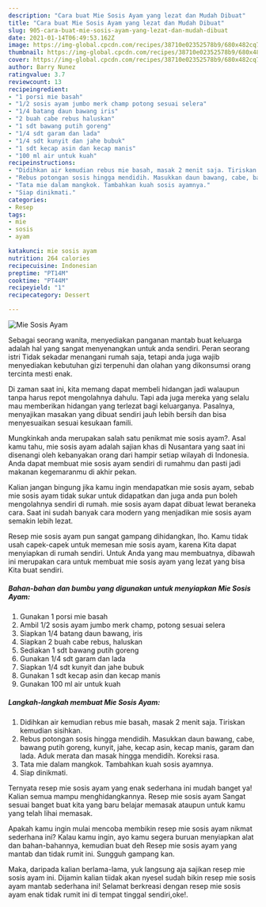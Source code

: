 ```yaml
---
description: "Cara buat Mie Sosis Ayam yang lezat dan Mudah Dibuat"
title: "Cara buat Mie Sosis Ayam yang lezat dan Mudah Dibuat"
slug: 905-cara-buat-mie-sosis-ayam-yang-lezat-dan-mudah-dibuat
date: 2021-01-14T06:49:53.162Z
image: https://img-global.cpcdn.com/recipes/38710e02352578b9/680x482cq70/mie-sosis-ayam-foto-resep-utama.jpg
thumbnail: https://img-global.cpcdn.com/recipes/38710e02352578b9/680x482cq70/mie-sosis-ayam-foto-resep-utama.jpg
cover: https://img-global.cpcdn.com/recipes/38710e02352578b9/680x482cq70/mie-sosis-ayam-foto-resep-utama.jpg
author: Barry Nunez
ratingvalue: 3.7
reviewcount: 13
recipeingredient:
- "1 porsi mie basah"
- "1/2 sosis ayam jumbo merk champ potong sesuai selera"
- "1/4 batang daun bawang iris"
- "2 buah cabe rebus haluskan"
- "1 sdt bawang putih goreng"
- "1/4 sdt garam dan lada"
- "1/4 sdt kunyit dan jahe bubuk"
- "1 sdt kecap asin dan kecap manis"
- "100 ml air untuk kuah"
recipeinstructions:
- "Didihkan air kemudian rebus mie basah, masak 2 menit saja. Tiriskan kemudian sisihkan."
- "Rebus potongan sosis hingga mendidih. Masukkan daun bawang, cabe, bawang putih goreng, kunyit, jahe, kecap asin, kecap manis, garam dan lada. Aduk merata dan masak hingga mendidih. Koreksi rasa."
- "Tata mie dalam mangkok. Tambahkan kuah sosis ayamnya."
- "Siap dinikmati."
categories:
- Resep
tags:
- mie
- sosis
- ayam

katakunci: mie sosis ayam 
nutrition: 264 calories
recipecuisine: Indonesian
preptime: "PT14M"
cooktime: "PT44M"
recipeyield: "1"
recipecategory: Dessert

---
```



![Mie Sosis Ayam](https://img-global.cpcdn.com/recipes/38710e02352578b9/680x482cq70/mie-sosis-ayam-foto-resep-utama.jpg)

Sebagai seorang wanita, menyediakan panganan mantab buat keluarga adalah hal yang sangat menyenangkan untuk anda sendiri. Peran seorang istri Tidak sekadar menangani rumah saja, tetapi anda juga wajib menyediakan kebutuhan gizi terpenuhi dan olahan yang dikonsumsi orang tercinta mesti enak.

Di zaman  saat ini, kita memang dapat membeli hidangan jadi walaupun tanpa harus repot mengolahnya dahulu. Tapi ada juga mereka yang selalu mau memberikan hidangan yang terlezat bagi keluarganya. Pasalnya, menyajikan masakan yang dibuat sendiri jauh lebih bersih dan bisa menyesuaikan sesuai kesukaan famili. 



Mungkinkah anda merupakan salah satu penikmat mie sosis ayam?. Asal kamu tahu, mie sosis ayam adalah sajian khas di Nusantara yang saat ini disenangi oleh kebanyakan orang dari hampir setiap wilayah di Indonesia. Anda dapat membuat mie sosis ayam sendiri di rumahmu dan pasti jadi makanan kegemaranmu di akhir pekan.

Kalian jangan bingung jika kamu ingin mendapatkan mie sosis ayam, sebab mie sosis ayam tidak sukar untuk didapatkan dan juga anda pun boleh mengolahnya sendiri di rumah. mie sosis ayam dapat dibuat lewat beraneka cara. Saat ini sudah banyak cara modern yang menjadikan mie sosis ayam semakin lebih lezat.

Resep mie sosis ayam pun sangat gampang dihidangkan, lho. Kamu tidak usah capek-capek untuk memesan mie sosis ayam, karena Kita dapat menyiapkan di rumah sendiri. Untuk Anda yang mau membuatnya, dibawah ini merupakan cara untuk membuat mie sosis ayam yang lezat yang bisa Kita buat sendiri.

<!--inarticleads1-->

##### Bahan-bahan dan bumbu yang digunakan untuk menyiapkan Mie Sosis Ayam:

1. Gunakan 1 porsi mie basah
1. Ambil 1/2 sosis ayam jumbo merk champ, potong sesuai selera
1. Siapkan 1/4 batang daun bawang, iris
1. Siapkan 2 buah cabe rebus, haluskan
1. Sediakan 1 sdt bawang putih goreng
1. Gunakan 1/4 sdt garam dan lada
1. Siapkan 1/4 sdt kunyit dan jahe bubuk
1. Gunakan 1 sdt kecap asin dan kecap manis
1. Gunakan 100 ml air untuk kuah




<!--inarticleads2-->

##### Langkah-langkah membuat Mie Sosis Ayam:

1. Didihkan air kemudian rebus mie basah, masak 2 menit saja. Tiriskan kemudian sisihkan.
1. Rebus potongan sosis hingga mendidih. Masukkan daun bawang, cabe, bawang putih goreng, kunyit, jahe, kecap asin, kecap manis, garam dan lada. Aduk merata dan masak hingga mendidih. Koreksi rasa.
1. Tata mie dalam mangkok. Tambahkan kuah sosis ayamnya.
1. Siap dinikmati.




Ternyata resep mie sosis ayam yang enak sederhana ini mudah banget ya! Kalian semua mampu menghidangkannya. Resep mie sosis ayam Sangat sesuai banget buat kita yang baru belajar memasak ataupun untuk kamu yang telah lihai memasak.

Apakah kamu ingin mulai mencoba membikin resep mie sosis ayam nikmat sederhana ini? Kalau kamu ingin, ayo kamu segera buruan menyiapkan alat dan bahan-bahannya, kemudian buat deh Resep mie sosis ayam yang mantab dan tidak rumit ini. Sungguh gampang kan. 

Maka, daripada kalian berlama-lama, yuk langsung aja sajikan resep mie sosis ayam ini. Dijamin kalian tiidak akan nyesel sudah bikin resep mie sosis ayam mantab sederhana ini! Selamat berkreasi dengan resep mie sosis ayam enak tidak rumit ini di tempat tinggal sendiri,oke!.

